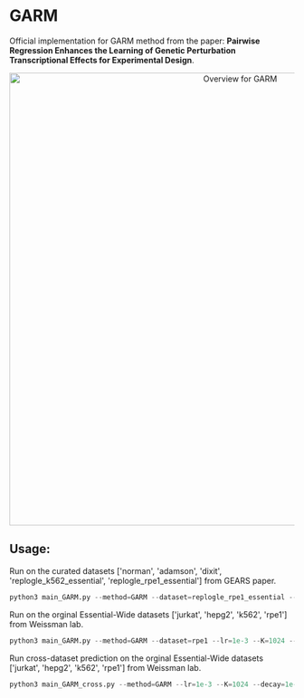 # GARM
Official implementation for GARM method from the paper: **Pairwise Regression Enhances the Learning of Genetic Perturbation Transcriptional Effects for Experimental Design**.

<p align="center">
  <img src="figures/GARM.jpg" width="800" title="Overview for GARM">
</p>

## Usage:

Run on the curated datasets ['norman', 'adamson', 'dixit', 'replogle_k562_essential', 'replogle_rpe1_essential'] from GEARS paper.
```python
python3 main_GARM.py --method=GARM --dataset=replogle_rpe1_essential --lr=1e-3 --K=1024 --decay=1e-8  --layers=2 --batch_size=16 
```

Run on the orginal Essential-Wide datasets ['jurkat', 'hepg2', 'k562', 'rpe1'] from Weissman lab.
```python
python3 main_GARM.py --method=GARM --dataset=rpe1 --lr=1e-3 --K=1024 --decay=1e-8  --layers=2 --batch_size=16 
```

Run cross-dataset prediction on the orginal Essential-Wide datasets ['jurkat', 'hepg2', 'k562', 'rpe1'] from Weissman lab.
```python
python3 main_GARM_cross.py --method=GARM --lr=1e-3 --K=1024 --decay=1e-8  --layers=2 --batch_size=16 
```
